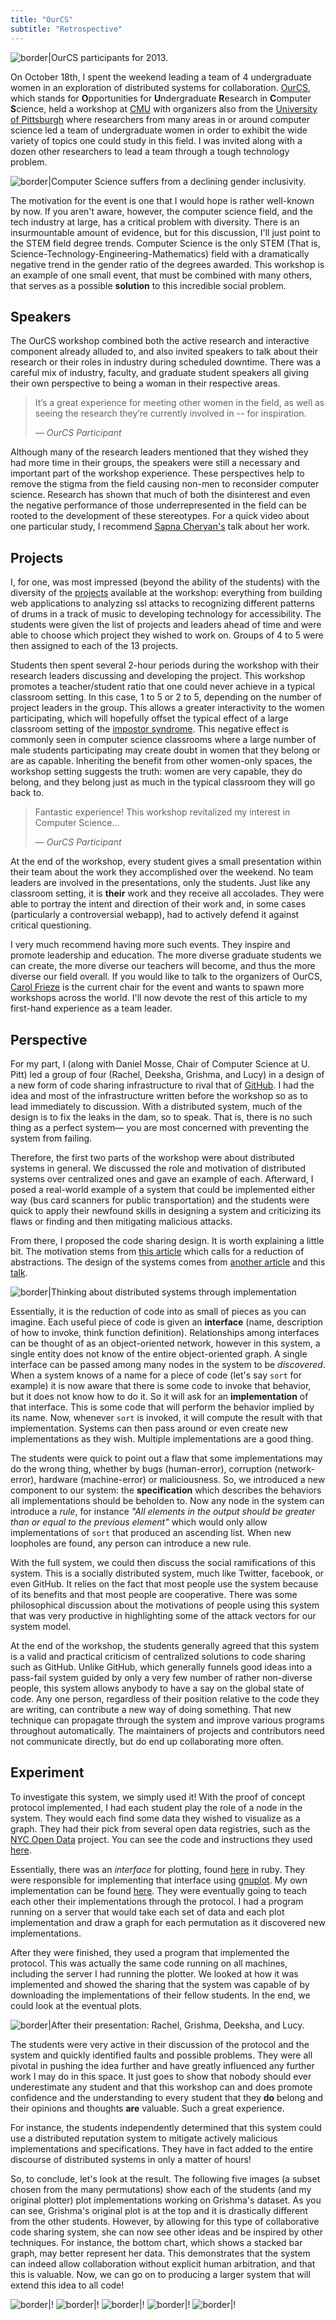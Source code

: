 ```yaml
---
title: "OurCS"
subtitle: "Retrospective"
---
```


![border|OurCS participants for 2013.](our_cs_0_small.JPG)

On October 18th, I spent the weekend leading a team of 4 undergraduate women in an exploration of distributed systems for collaboration. [OurCS](http://www.cs.cmu.edu/ourcs/), which stands for **O**pportunities for **U**ndergraduate **R**esearch in **C**omputer **S**cience, held a workshop at [CMU](http://cmu.edu) with organizers also from the [University of Pittsburgh](http://pitt.edu) where researchers from many areas in or around computer science led a team of undergraduate women in order to exhibit the wide variety of topics one could study in this field. I was invited along with a dozen other researchers to lead a team through a tough technology problem.

![border|Computer Science suffers from a declining gender inclusivity.](degrees.png)

The motivation for the event is one that I would hope is rather well-known by now. If you aren't aware, however, the computer science field, and the tech industry at large, has a critical problem with diversity. There is an insurmountable amount of evidence, but for this discussion, I'll just point to the STEM field degree trends. Computer Science is the only STEM (That is, Science-Technology-Engineering-Mathematics) field with a dramatically negative trend in the gender ratio of the degrees awarded. This workshop is an example of one small event, that must be combined with many others, that serves as a possible **solution** to this incredible social problem.

## Speakers

The OurCS workshop combined both the active research and interactive component already alluded to, and also invited speakers to talk about their research or their roles in industry during scheduled downtime. There was a careful mix of industry, faculty, and graduate student speakers all giving their own perspective to being a woman in their respective areas.

> It’s a great experience for meeting other women in the field, as well as seeing the research they’re currently involved in -- for inspiration.
> <div class="citation">&mdash; <cite>OurCS Participant</cite></div>

Although many of the research leaders mentioned that they wished they had more time in their groups, the speakers were still a necessary and important part of the workshop experience. These perspectives help to remove the stigma from the field causing non-men to reconsider computer science. Research has shown that much of both the disinterest and even the negative performance of those underrepresented in the field can be rooted to the development of these stereotypes. For a quick video about one particular study, I recommend [Sapna Cheryan's](http://www.youtube.com/watch?v=TYwI-qM20x4) talk about her work.

## Projects

I, for one, was most impressed (beyond the ability of the students) with the diversity of the [projects](http://www.cs.cmu.edu/ourcs/Team_Leaders_and_Projects.html) available at the workshop: everything from building web applications to analyzing ssl attacks to recognizing different patterns of drums in a track of music to developing technology for accessibility. The students were given the list of projects and leaders ahead of time and were able to choose which project they wished to work on. Groups of 4 to 5 were then assigned to each of the 13 projects.

Students then spent several 2-hour periods during the workshop with their research leaders discussing and developing the project. This workshop promotes a teacher/student ratio that one could never achieve in a typical classroom setting. In this case, 1 to 5 or 2 to 5, depending on the number of project leaders in the group. This allows a greater interactivity to the women participating, which will hopefully offset the typical effect of a large classroom setting of the [impostor syndrome](http://en.wikipedia.org/wiki/Impostor_syndrome). This negative effect is commonly seen in computer science classrooms where a large number of male students participating may create doubt in women that they belong or are as capable. Inheriting the benefit from other women-only spaces, the workshop setting suggests the truth: women are very capable, they do belong, and they belong just as much in the typical classroom they will go back to.

> Fantastic experience! This workshop revitalized my interest in Computer Science...
> <div class="citation">&mdash; <cite>OurCS Participant</cite></div>

At the end of the workshop, every student gives a small presentation within their team about the work they accomplished over the weekend. No team leaders are involved in the presentations, only the students. Just like any classroom setting, it is **their** work and they receive all accolades. They were able to portray the intent and direction of their work and, in some cases (particularly a controversial webapp), had to actively defend it against critical questioning.

I very much recommend having more such events. They inspire and promote leadership and education. The more diverse graduate students we can create, the more diverse our teachers will become, and thus the more diverse our field overall. If you would like to talk to the organizers of OurCS, [Carol Frieze](http://www.cs.cmu.edu/~cfrieze/) is the current chair for the event and wants to spawn more workshops across the world. I'll now devote the rest of this article to my first-hand experience as a team leader.

## Perspective

For my part, I (along with Daniel Mosse, Chair of Computer Science at U. Pitt) led a group of four (Rachel, Deeksha, Grishma, and Lucy) in a design of a new form of code sharing infrastructure to rival that of [GitHub](http://github.com). I had the idea and most of the infrastructure written before the workshop so as to lead immediately to discussion. With a distributed system, much of the design is to fix the leaks in the dam, so to speak. That is, there is no such thing as a perfect system&mdash; you are most concerned with preventing the system from failing.

Therefore, the first two parts of the workshop were about distributed systems in general. We discussed the role and motivation of distributed systems over centralized ones and gave an example of each. Afterward, I posed a real-world example of a system that could be implemented either way (bus card scanners for public transportation) and the students were quick to apply their newfound skills in designing a system and criticizing its flaws or finding and then mitigating malicious attacks.

From there, I proposed the code sharing design. It is worth explaining a little bit. The motivation stems from [this article](posts/apples) which calls for a reduction of abstractions. The design of the systems comes from [another article](posts/djehuty-technical) and this [talk](https://speakerdeck.com/wilkie/xomb-plus-djehuty-a-remix-os-for-computation-liberation).

![border|Thinking about distributed systems through implementation](our_cs_1_small.JPG)

Essentially, it is the reduction of code into as small of pieces as you can imagine. Each useful piece of code is given an **interface** (name, description of how to invoke, think function definition). Relationships among interfaces can be thought of as an object-oriented network, however in this system, a single entity does not know of the entire object-oriented graph. A single interface can be passed among many nodes in the system to be *discovered*. When a system knows of a name for a piece of code (let's say `sort` for example) it is now aware that there is some code to invoke that behavior, but it does not know how to do it. So it will ask for an **implementation** of that interface. This is some code that will perform the behavior implied by its name. Now, whenever `sort` is invoked, it will compute the result with that implementation. Systems can then pass around or even create new implementations as they wish. Multiple implementations are a good thing.

The students were quick to point out a flaw that some implementations may do the wrong thing, whether by bugs (human-error), corruption (network-error), hardware (machine-error) or maliciousness. So, we introduced a new component to our system: the **specification** which describes the behaviors all implementations should be beholden to. Now any node in the system can introduce a *rule*, for instance *"All elements in the output should be greater than or equal to the previous element"* which would only allow implementations of `sort` that produced an ascending list. When new loopholes are found, any person can introduce a new rule.

With the full system, we could then discuss the social ramifications of this system. This is a socially distributed system, much like Twitter, facebook, or even GitHub. It relies on the fact that most people use the system because of its benefits and that most people are cooperative. There was some philosophical discussion about the motivations of people using this system that was very productive in highlighting some of the attack vectors for our system model.

At the end of the workshop, the students generally agreed that this system is a valid and practical criticism of centralized solutions to code sharing such as GitHub. Unlike GitHub, which generally funnels good ideas into a pass-fail system guided by only a very few number of rather non-diverse people, this system allows anybody to have a say on the global state of code. Any one person, regardless of their position relative to the code they are writing, can contribute a new way of doing something. That new technique can propagate through the system and improve various programs throughout automatically. The maintainers of projects and contributors need not communicate directly, but do end up collaborating more often.

## Experiment

To investigate this system, we simply used it! With the proof of concept protocol implemented, I had each student play the role of a node in the system. They would each find some data they wished to visualize as a graph. They had their pick from several open data registries, such as the [NYC Open Data](https://nycopendata.socrata.com/
) project. You can see the code and instructions they used [here](https://github.com/wilkie/ourcs-plotter).

Essentially, there was an *interface* for plotting, found [here](https://github.com/wilkie/ourcs-plotter/blob/master/interface/data_plot.rb) in ruby. They were responsible for implementing that interface using [gnuplot](http://www.gnuplot.info/). My own implementation can be found [here](https://github.com/wilkie/ourcs-plotter/blob/master/implementation/data_plot/wilkie.rb). They were eventually going to teach each other their implementations through the protocol. I had a program running on a server that would take each set of data and each plot implementation and draw a graph for each permutation as it discovered new implementations.

After they were finished, they used a program that implemented the protocol. This was actually the same code running on all machines, including the server I had running the plotter. We looked at how it was implemented and showed the sharing that the system was capable of by downloading the implementations of their fellow students. In the end, we could look at the eventual plots.

![border|After their presentation: Rachel, Grishma, Deeksha, and Lucy.](our_cs_3_small.JPG)

The students were very active in their discussion of the protocol and the system and quickly identified faults and possible problems. They were all pivotal in pushing the idea further and have greatly influenced any further work I may do in this space. It just goes to show that nobody should ever underestimate any student and that this workshop can and does promote confidence and the understanding to every student that they **do** belong and their opinions and thoughts **are** valuable. Such a great experience.

For instance, the students independently determined that this system could use a distributed reputation system to mitigate actively malicious implementations and specifications. They have in fact added to the entire discourse of distributed systems in only a matter of hours!

So, to conclude, let's look at the result. The following five images (a subset chosen from the many permutations) show each of the students (and my original plotter) plot implementations working on Grishma's dataset. As you can see, Grishma's original plot is at the top and it is drastically different from the other students. However, by allowing for this type of collaborative code sharing system, she can now see other ideas and be inspired by other techniques. For instance, the bottom chart, which shows a stacked bar graph, may better represent her data. This demonstrates that the system can indeed allow collaboration without explicit human arbitration, and that this is valuable. Now, we can go on to producing a larger system that will extend this idea to all code!

![border|!](grishma_5.gif)
![border|!](grishma_1.gif)
![border|!](grishma_3.gif)
![border|!](grishma_7.gif)
![border|!](grishma_9.gif)
